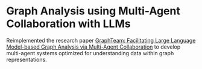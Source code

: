 # Graph Analysis using Multi-Agent Collaboration with LLMs 
Reimplemented the research paper [GraphTeam: Facilitating Large Language Model-based Graph Analysis via Multi-Agent Collaboration](https://arxiv.org/pdf/2410.18032v2) to develop multi-agent systems optimized for understanding data within graph representations. 
